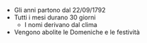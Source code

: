 - Gli anni partono dal 22/09/1792
- Tutti i mesi durano 30 giorni
	- I nomi derivano dal clima
- Vengono abolite le Domeniche e le festività